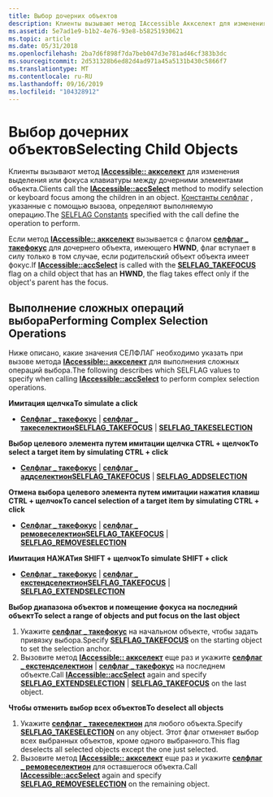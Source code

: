 ```yaml
---
title: Выбор дочерних объектов
description: Клиенты вызывают метод IAccessible Аккселект для изменения выделения или фокуса клавиатуры между дочерними элементами объекта. Константы СЕЛФЛАГ, указанные с помощью вызова, определяют выполняемую операцию.
ms.assetid: 5e7ad1e9-b1b2-4e76-93e8-b58251930621
ms.topic: article
ms.date: 05/31/2018
ms.openlocfilehash: 2ba7d6f898f7da7beb047d3e781ad46cf383b3dc
ms.sourcegitcommit: 2d531328b6ed82d4ad971a45a5131b430c5866f7
ms.translationtype: MT
ms.contentlocale: ru-RU
ms.lasthandoff: 09/16/2019
ms.locfileid: "104328912"
---
```

# <a name="selecting-child-objects"></a><span data-ttu-id="c02f5-104">Выбор дочерних объектов</span><span class="sxs-lookup"><span data-stu-id="c02f5-104">Selecting Child Objects</span></span>

<span data-ttu-id="c02f5-105">Клиенты вызывают метод [**IAccessible:: аккселект**](/windows/desktop/api/Oleacc/nf-oleacc-iaccessible-accselect) для изменения выделения или фокуса клавиатуры между дочерними элементами объекта.</span><span class="sxs-lookup"><span data-stu-id="c02f5-105">Clients call the [**IAccessible::accSelect**](/windows/desktop/api/Oleacc/nf-oleacc-iaccessible-accselect) method to modify selection or keyboard focus among the children in an object.</span></span> <span data-ttu-id="c02f5-106">[Константы селфлаг](selflag.md) , указанные с помощью вызова, определяют выполняемую операцию.</span><span class="sxs-lookup"><span data-stu-id="c02f5-106">The [SELFLAG Constants](selflag.md) specified with the call define the operation to perform.</span></span>

<span data-ttu-id="c02f5-107">Если метод [**IAccessible:: аккселект**](/windows/desktop/api/Oleacc/nf-oleacc-iaccessible-accselect) вызывается с флагом [**селфлаг \_ такефокус**](selflag.md) для дочернего объекта, имеющего **HWND**, флаг вступает в силу только в том случае, если родительский объект объекта имеет фокус.</span><span class="sxs-lookup"><span data-stu-id="c02f5-107">If [**IAccessible::accSelect**](/windows/desktop/api/Oleacc/nf-oleacc-iaccessible-accselect) is called with the [**SELFLAG\_TAKEFOCUS**](selflag.md) flag on a child object that has an **HWND**, the flag takes effect only if the object's parent has the focus.</span></span>

## <a name="performing-complex-selection-operations"></a><span data-ttu-id="c02f5-108">Выполнение сложных операций выбора</span><span class="sxs-lookup"><span data-stu-id="c02f5-108">Performing Complex Selection Operations</span></span>

<span data-ttu-id="c02f5-109">Ниже описано, какие значения СЕЛФЛАГ необходимо указать при вызове метода [**IAccessible:: аккселект**](/windows/desktop/api/Oleacc/nf-oleacc-iaccessible-accselect) для выполнения сложных операций выбора.</span><span class="sxs-lookup"><span data-stu-id="c02f5-109">The following describes which SELFLAG values to specify when calling [**IAccessible::accSelect**](/windows/desktop/api/Oleacc/nf-oleacc-iaccessible-accselect) to perform complex selection operations.</span></span>

<span data-ttu-id="c02f5-110">**Имитация щелчка**</span><span class="sxs-lookup"><span data-stu-id="c02f5-110">**To simulate a click**</span></span>

-   <span data-ttu-id="c02f5-111">[**Селфлаг \_ такефокус**](selflag.md) \| [ **селфлаг \_ такеселектион**](selflag.md)</span><span class="sxs-lookup"><span data-stu-id="c02f5-111">[**SELFLAG\_TAKEFOCUS**](selflag.md) \| [**SELFLAG\_TAKESELECTION**](selflag.md)</span></span>

<span data-ttu-id="c02f5-112">**Выбор целевого элемента путем имитации щелчка CTRL + щелчок**</span><span class="sxs-lookup"><span data-stu-id="c02f5-112">**To select a target item by simulating CTRL + click**</span></span>

-   <span data-ttu-id="c02f5-113">[**Селфлаг \_ такефокус**](selflag.md) \| [ **селфлаг \_ аддселектион**](selflag.md)</span><span class="sxs-lookup"><span data-stu-id="c02f5-113">[**SELFLAG\_TAKEFOCUS**](selflag.md) \| [**SELFLAG\_ADDSELECTION**](selflag.md)</span></span>

<span data-ttu-id="c02f5-114">**Отмена выбора целевого элемента путем имитации нажатия клавиш CTRL + щелчок**</span><span class="sxs-lookup"><span data-stu-id="c02f5-114">**To cancel selection of a target item by simulating CTRL + click**</span></span>

-   <span data-ttu-id="c02f5-115">[**Селфлаг \_ такефокус**](selflag.md) \| [ **селфлаг \_ ремовеселектион**](selflag.md)</span><span class="sxs-lookup"><span data-stu-id="c02f5-115">[**SELFLAG\_TAKEFOCUS**](selflag.md) \| [**SELFLAG\_REMOVESELECTION**](selflag.md)</span></span>

<span data-ttu-id="c02f5-116">**Имитация НАЖАТия SHIFT + щелчок**</span><span class="sxs-lookup"><span data-stu-id="c02f5-116">**To simulate SHIFT + click**</span></span>

-   <span data-ttu-id="c02f5-117">[**Селфлаг \_ такефокус**](selflag.md) \| [ **селфлаг \_ екстендселектион**](selflag.md)</span><span class="sxs-lookup"><span data-stu-id="c02f5-117">[**SELFLAG\_TAKEFOCUS**](selflag.md) \| [**SELFLAG\_EXTENDSELECTION**](selflag.md)</span></span>

<span data-ttu-id="c02f5-118">**Выбор диапазона объектов и помещение фокуса на последний объект**</span><span class="sxs-lookup"><span data-stu-id="c02f5-118">**To select a range of objects and put focus on the last object**</span></span>

1.  <span data-ttu-id="c02f5-119">Укажите [**селфлаг \_ такефокус**](selflag.md) на начальном объекте, чтобы задать привязку выбора.</span><span class="sxs-lookup"><span data-stu-id="c02f5-119">Specify [**SELFLAG\_TAKEFOCUS**](selflag.md) on the starting object to set the selection anchor.</span></span>
2.  <span data-ttu-id="c02f5-120">Вызовите метод [**IAccessible:: аккселект**](/windows/desktop/api/Oleacc/nf-oleacc-iaccessible-accselect) еще раз и укажите [**селфлаг \_ екстендселектион**](selflag.md) \| [**селфлаг \_ такефокус**](selflag.md) на последнем объекте.</span><span class="sxs-lookup"><span data-stu-id="c02f5-120">Call [**IAccessible::accSelect**](/windows/desktop/api/Oleacc/nf-oleacc-iaccessible-accselect) again and specify [**SELFLAG\_EXTENDSELECTION**](selflag.md) \| [**SELFLAG\_TAKEFOCUS**](selflag.md) on the last object.</span></span>

<span data-ttu-id="c02f5-121">**Чтобы отменить выбор всех объектов**</span><span class="sxs-lookup"><span data-stu-id="c02f5-121">**To deselect all objects**</span></span>

1.  <span data-ttu-id="c02f5-122">Укажите [**селфлаг \_ такеселектион**](selflag.md) для любого объекта.</span><span class="sxs-lookup"><span data-stu-id="c02f5-122">Specify [**SELFLAG\_TAKESELECTION**](selflag.md) on any object.</span></span> <span data-ttu-id="c02f5-123">Этот флаг отменяет выбор всех выбранных объектов, кроме одного выбранного.</span><span class="sxs-lookup"><span data-stu-id="c02f5-123">This flag deselects all selected objects except the one just selected.</span></span>
2.  <span data-ttu-id="c02f5-124">Вызовите метод [**IAccessible:: аккселект**](/windows/desktop/api/Oleacc/nf-oleacc-iaccessible-accselect) еще раз и укажите [**селфлаг \_ ремовеселектион**](selflag.md) для оставшегося объекта.</span><span class="sxs-lookup"><span data-stu-id="c02f5-124">Call [**IAccessible::accSelect**](/windows/desktop/api/Oleacc/nf-oleacc-iaccessible-accselect) again and specify [**SELFLAG\_REMOVESELECTION**](selflag.md) on the remaining object.</span></span>

 

 




